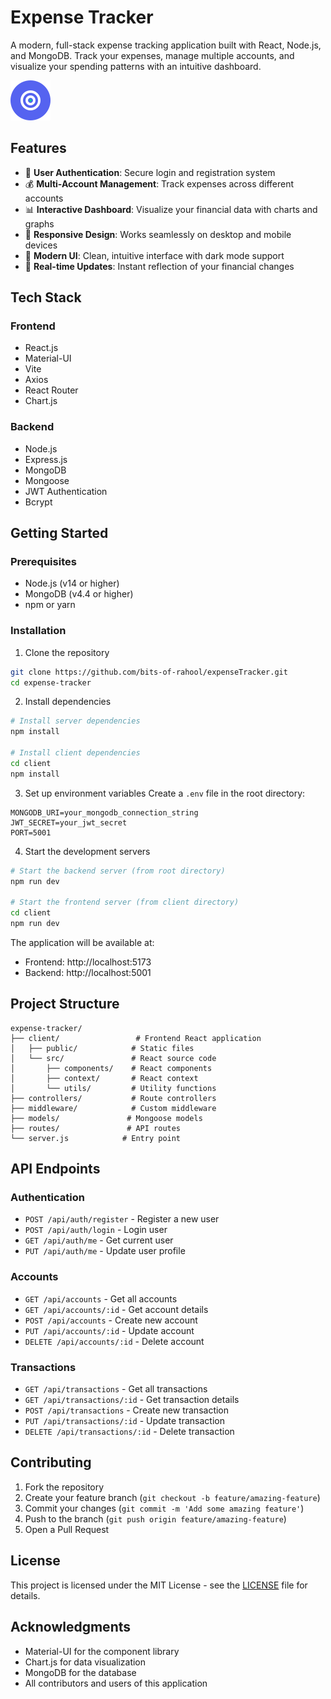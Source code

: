 # Expense Tracker

A modern, full-stack expense tracking application built with React, Node.js, and MongoDB. Track your expenses, manage multiple accounts, and visualize your spending patterns with an intuitive dashboard.

![Expense Tracker](client/public/favicon.svg)

## Features

- 🔐 **User Authentication**: Secure login and registration system
- 💰 **Multi-Account Management**: Track expenses across different accounts
- 📊 **Interactive Dashboard**: Visualize your financial data with charts and graphs
- 📱 **Responsive Design**: Works seamlessly on desktop and mobile devices
- 🎨 **Modern UI**: Clean, intuitive interface with dark mode support
- 🔄 **Real-time Updates**: Instant reflection of your financial changes

## Tech Stack

### Frontend
- React.js
- Material-UI
- Vite
- Axios
- React Router
- Chart.js

### Backend
- Node.js
- Express.js
- MongoDB
- Mongoose
- JWT Authentication
- Bcrypt

## Getting Started

### Prerequisites
- Node.js (v14 or higher)
- MongoDB (v4.4 or higher)
- npm or yarn

### Installation

1. Clone the repository
```bash
git clone https://github.com/bits-of-rahool/expenseTracker.git
cd expense-tracker
```

2. Install dependencies
```bash
# Install server dependencies
npm install

# Install client dependencies
cd client
npm install
```

3. Set up environment variables
Create a `.env` file in the root directory:
```env
MONGODB_URI=your_mongodb_connection_string
JWT_SECRET=your_jwt_secret
PORT=5001
```

4. Start the development servers
```bash
# Start the backend server (from root directory)
npm run dev

# Start the frontend server (from client directory)
cd client
npm run dev
```

The application will be available at:
- Frontend: http://localhost:5173
- Backend: http://localhost:5001

## Project Structure

```
expense-tracker/
├── client/                 # Frontend React application
│   ├── public/            # Static files
│   └── src/               # React source code
│       ├── components/    # React components
│       ├── context/       # React context
│       └── utils/         # Utility functions
├── controllers/           # Route controllers
├── middleware/            # Custom middleware
├── models/               # Mongoose models
├── routes/               # API routes
└── server.js            # Entry point
```

## API Endpoints

### Authentication
- `POST /api/auth/register` - Register a new user
- `POST /api/auth/login` - Login user
- `GET /api/auth/me` - Get current user
- `PUT /api/auth/me` - Update user profile

### Accounts
- `GET /api/accounts` - Get all accounts
- `GET /api/accounts/:id` - Get account details
- `POST /api/accounts` - Create new account
- `PUT /api/accounts/:id` - Update account
- `DELETE /api/accounts/:id` - Delete account

### Transactions
- `GET /api/transactions` - Get all transactions
- `GET /api/transactions/:id` - Get transaction details
- `POST /api/transactions` - Create new transaction
- `PUT /api/transactions/:id` - Update transaction
- `DELETE /api/transactions/:id` - Delete transaction

## Contributing

1. Fork the repository
2. Create your feature branch (`git checkout -b feature/amazing-feature`)
3. Commit your changes (`git commit -m 'Add some amazing feature'`)
4. Push to the branch (`git push origin feature/amazing-feature`)
5. Open a Pull Request

## License

This project is licensed under the MIT License - see the [LICENSE](LICENSE) file for details.

## Acknowledgments

- Material-UI for the component library
- Chart.js for data visualization
- MongoDB for the database
- All contributors and users of this application 
